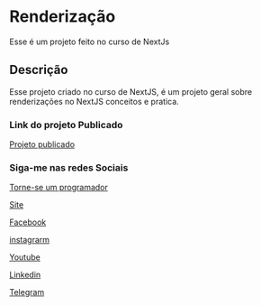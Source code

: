 # Renderização

Esse é um projeto feito no curso de NextJs

## Descrição

Esse projeto criado no curso de NextJS, é um projeto geral sobre renderizações no NextJS conceitos e pratica.

### Link do projeto Publicado

[Projeto publicado](https://curso-next-portas.vercel.app/)


### Siga-me nas redes Sociais
[Torne-se um programador](https://www.sobrinhodev.com.br/programador-do-zero)

[Site](https://www.sobrinhodev.com.br/)

[Facebook](https://www.facebook.com/sobrinhodev/)

[instagrarm](https://www.instagram.com/sobrinhodev/)

[Youtube](https://www.youtube.com/@sobrinhodev)

[Linkedin](https://www.linkedin.com/in/rodrigolbsouza/)

[Telegram](https://t.me/sobrinhodev/)
